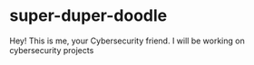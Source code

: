 # super-duper-doodle
Hey! This is me, your Cybersecurity friend. I will be working on cybersecurity projects
